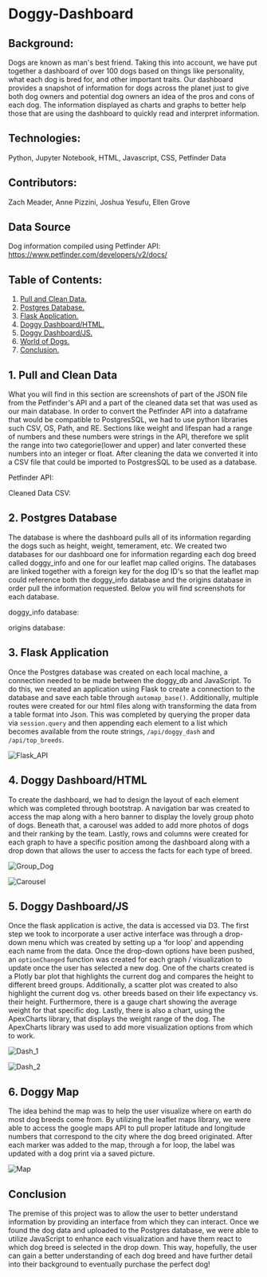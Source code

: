 # Doggy-Dashboard



## Background:

Dogs are known as man's best friend. Taking this into account, we have put together a dashboard of over 100 dogs based on things like personality, what each dog is bred for, and other important traits. Our dashboard provides a snapshot of information for dogs across the planet just to give both dog owners and potential dog owners an idea of the pros and cons of each dog. The information displayed as charts and graphs to better help those that are using the dashboard to quickly read and interpret information.   



## Technologies:

Python, Jupyter Notebook, HTML, Javascript, CSS, Petfinder Data 


## Contributors:

Zach Meader, Anne Pizzini, Joshua Yesufu, Ellen Grove

## Data Source

Dog information compiled using Petfinder API: https://www.petfinder.com/developers/v2/docs/

## Table of Contents:

1. [ Pull and Clean Data. ](#petfind)
2. [ Postgres Database. ](#post)
3. [ Flask Application. ](#flask)
4. [ Doggy Dashboard/HTML. ](#doggy_html)
5. [ Doggy Dashboard/JS. ](#doggy_js)
6. [ World of Dogs. ](#world)
7. [ Conclusion. ](#conc)

<a name="petfind"></a>
## 1. Pull and Clean Data

What you will find in this section are screenshots of part of the JSON file from the Petfinder's API and a part of the cleaned data set that was used as our main database. In order to convert the Petfinder API into a dataframe that would be compatible to PostgresSQL, we had to use python libraries such CSV, OS, Path, and RE. Sections like weight and lifespan had a range of numbers and these numbers were strings in the API, therefore we split the range into two categorie(lower and upper) and later converted these numbers into an integer or float. After cleaning the data we converted it into a CSV file that could be imported to PostgresSQL to be used as a database.

Petfinder API:


Cleaned Data CSV:



<a name="post"></a>
## 2. Postgres Database

The database is where the dashboard pulls all of its information regarding the dogs such as height, weight, temerament, etc. We created two databases for our dashboard one for information regarding each dog breed called doggy_info and one for our leaflet map called origins. The databases are linked together with a foreign key for the dog ID's so that the leaflet map could reference both the doggy_info database and the origins database in order pull the information requested. Below you will find screenshots for each database.

doggy_info database:


origins database:



<a name="flask"></a>
## 3. Flask Application

Once the Postgres database was created on each local machine, a connection needed to be made between the doggy_db and JavaScript. To do this, we created an application using Flask to create a connection to the database and save each table through `automap_base()`. Additionally, multiple routes were created for our html files along with transforming the data from a table format into Json. This was completed by querying the proper data via `session.query` and then appending each element to a list which becomes available from the route strings, `/api/doggy_dash` and `/api/top_breeds`.

![Flask_API](/static/Images/apppy.png)

<a name="doggy_html"></a>
## 4. Doggy Dashboard/HTML

To create the dashboard, we had to design the layout of each element which was completed through bootstrap. A navigation bar was created to access the map along with a hero banner to display the lovely group photo of dogs. Beneath that, a carousel was added to add more photos of dogs and their ranking by the team. Lastly, rows and columns were created for each graph to have a specific position among the dashboard along with a drop down that allows the user to access the facts for each type of breed. 

![Group_Dog](/static/Images/Banner.jpg)

![Carousel](/static/Images/Carousel.jpg)

<a name="doggy_js"></a>
## 5. Doggy Dashboard/JS

Once the flask application is active, the data is accessed via D3. The first step we took to incorporate a user active interface was through a drop-down menu which was created by setting up a ‘for loop’ and appending each name from the data. Once the drop-down options have been pushed, an `optionChanged` function was created for each graph / visualization to update once the user has selected a new dog. One of the charts created is a Plotly bar plot that highlights the current dog and compares the height to different breed groups. Additionally, a scatter plot was created to also highlight the current dog vs. other breeds based on their life expectancy vs. their height. Furthermore, there is a gauge chart showing the average weight for that specific dog. Lastly, there is also a chart, using the ApexCharts library, that displays the weight range of the dog. The ApexCharts library was used to add more visualization options from which to work. 

![Dash_1](/static/Images/Dash_1.png)

![Dash_2](/static/Images/Dash_2.png)

<a name="world"></a>
## 6. Doggy Map

The idea behind the map was to help the user visualize where on earth do most dog breeds come from. By utilizing the leaflet maps library, we were able to access the google maps API to pull proper latitude and longitude numbers that correspond to the city where the dog breed originated. After each marker was added to the map, through a for loop, the label was updated with a dog print via a saved picture. 

![Map](/static/Images/Doggy_world.png)

<a name="conc"></a>
## Conclusion

The premise of this project was to allow the user to better understand information by providing an interface from which they can interact. Once we found the dog data and uploaded to the Postgres database, we were able to utilize JavaScript to enhance each visualization and have them react to which dog breed is selected in the drop down. This way, hopefully, the user can gain a better understanding of each dog breed and have further detail into their background to eventually purchase the perfect dog!
